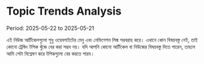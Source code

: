 # Topic Trends Analysis

Period: 2025-05-22 to 2025-05-21

এই নিউজ আর্টিকেলগুলো শুধু ওয়েবসাইটের মেনু এবং নেভিগেশন লিঙ্ক সরবরাহ করে। এখানে কোন বিষয়বস্তু নেই, তাই কোনো ট্রেন্ডিং টপিক খুঁজে বের করা সম্ভব নয়। যদি আপনি কোনো আর্টিকেল বা নিউজের বিষয়বস্তু দিতে পারেন, তাহলে আমি সেটা বিশ্লেষণ করে টপিকগুলো বের করতে পারব।
